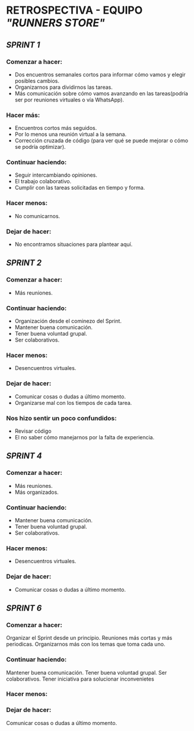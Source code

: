 # **RETROSPECTIVA - EQUIPO _"RUNNERS STORE"_**

## _SPRINT 1_

### Comenzar a hacer:

- Dos encuentros semanales cortos para informar cómo vamos y elegir posibles cambios.
- Organizarnos para dividirnos las tareas.
- Más comunicación sobre cómo vamos avanzando en las tareas(podría ser por reuniones virtuales o vía WhatsApp).

### Hacer más:

- Encuentros cortos más seguidos.
- Por lo menos una reunión virtual a la semana.
- Corrección cruzada de código (para ver qué se puede mejorar o cómo se podría optimizar).

### Continuar haciendo:

- Seguir intercambiando opiniones.
- El trabajo colaborativo.
- Cumplir con las tareas solicitadas en tiempo y forma.

### Hacer menos:

- No comunicarnos.

### Dejar de hacer:

- No encontramos situaciones para plantear aquí.

## _SPRINT 2_

### Comenzar a hacer:

- Más reuniones.

### Continuar haciendo:

- Organización desde el cominezo del Sprint.
- Mantener buena comunicación.
- Tener buena voluntad grupal.
- Ser colaborativos.

### Hacer menos:

- Desencuentros virtuales.

### Dejar de hacer:

- Comunicar cosas o dudas a último momento.
- Organizarse mal con los tiempos de cada tarea.

### Nos hizo sentir un poco confundidos:

- Revisar código
- El no saber cómo manejarnos por la falta de experiencia.

## _SPRINT 4_

### Comenzar a hacer:

- Más reuniones.
- Más organizados.

### Continuar haciendo:

- Mantener buena comunicación.
- Tener buena voluntad grupal.
- Ser colaborativos.

### Hacer menos:

- Desencuentros virtuales.

### Dejar de hacer:

- Comunicar cosas o dudas a último momento.

## _SPRINT 6_
### Comenzar a hacer:

Organizar el Sprint desde un principio.
Reuniones más cortas y más periodicas.
Organizarnos más con los temas que toma cada uno.

### Continuar haciendo:

Mantener buena comunicación.
Tener buena voluntad grupal.
Ser colaborativos.
Tener iniciativa para solucionar inconvenietes

### Hacer menos:


### Dejar de hacer:

Comunicar cosas o dudas a último momento.

